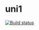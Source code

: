 # uni1
[![Build status](https://ci.appveyor.com/api/projects/status/qp4ornt8429itwka/branch/master?svg=true)](https://ci.appveyor.com/project/skitalz/uni1/branch/master)

